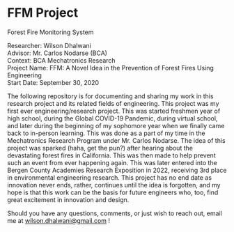 # FFM Project
Forest Fire Monitoring System

Researcher: Wilson Dhalwani <br />
Advisor: Mr. Carlos Nodarse (BCA) <br />
Context: BCA Mechatronics Research <br />
Project Name: FFM: A Novel Idea in the Prevention of Forest Fires Using Engineering <br />
Start Date: September 30, 2020 <br />

The following repository is for documenting and sharing my work in this research project and its related fields of engineering. This project was my first ever engineering/research project. This was started freshmen year of high school, during the Global COVID-19 Pandemic, during virtual school, and later during the beginning of my sophomore year when we finally came back to in-person learning. This was done as a part of my time in the Mechatronics Research Program under Mr. Carlos Nodarse. The idea of this project was sparked (haha, get the pun?) after hearing about the devastating forest fires in California. This was then made to help prevent such an event from ever happening again. This was later entered into the Bergen County Academies Research Exposition in 2022, receiving 3rd place in environmental engineering research. This project has no end date as innovation never ends, rather, continues until the idea is forgotten, and my hope is that this work can be the basis for future engineers who, too, find great excitement in innovation and design. <br />

Should you have any questions, comments, or just wish to reach out, email me at wilson.dhalwani@gmail.com !
